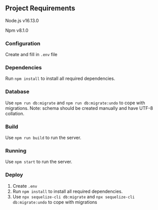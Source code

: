 ## Project Requirements

Node.js v16.13.0

Npm v8.1.0

### Configuration

Create and fill in `.env` file

### Dependencies

Run `npm install` to install all required dependencies.

### Database

Use `npm run db:migrate` and `npm run db:migrate:undo` to cope with migrations. Note: schema should be created manually and have UTF-8 collation.

### Build

Use `npm run build` to run the server.

### Running

Use `npm start` to run the server.

### Deploy

1. Create `.env`
2. Run `npm install` to install all required dependencies.
3. Use `npx sequelize-cli db:migrate` and `npx sequelize-cli db:migrate:undo` to cope with migrations
